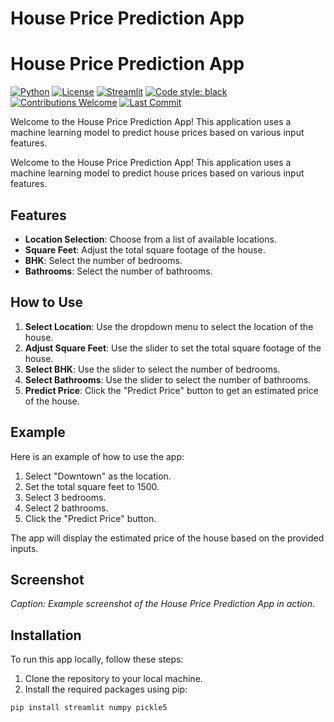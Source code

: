 # House Price Prediction App
# House Price Prediction App

[![Python](https://img.shields.io/badge/Python-3.10%2B-blue)](https://www.python.org/)
[![License](https://img.shields.io/badge/License-MIT-yellow.svg)](LICENSE)
[![Streamlit](https://img.shields.io/badge/Streamlit-1.0%2B-red)](https://streamlit.io/)
[![Code style: black](https://img.shields.io/badge/code%20style-black-000000.svg)](https://github.com/psf/black)
[![Contributions Welcome](https://img.shields.io/badge/Contributions-Welcome-green.svg)](https://github.com/yourusername/yourrepository/issues)
[![Last Commit](https://img.shields.io/github/last-commit/yourusername/yourrepository)](https://github.com/yourusername/yourrepository/commits/master)

Welcome to the House Price Prediction App! This application uses a machine learning model to predict house prices based on various input features.

Welcome to the House Price Prediction App! This application uses a machine learning model to predict house prices based on various input features.

## Features

- **Location Selection**: Choose from a list of available locations.
- **Square Feet**: Adjust the total square footage of the house.
- **BHK**: Select the number of bedrooms.
- **Bathrooms**: Select the number of bathrooms.

## How to Use

1. **Select Location**: Use the dropdown menu to select the location of the house.
2. **Adjust Square Feet**: Use the slider to set the total square footage of the house.
3. **Select BHK**: Use the slider to select the number of bedrooms.
4. **Select Bathrooms**: Use the slider to select the number of bathrooms.
5. **Predict Price**: Click the "Predict Price" button to get an estimated price of the house.

## Example

Here is an example of how to use the app:

1. Select "Downtown" as the location.
2. Set the total square feet to 1500.
3. Select 3 bedrooms.
4. Select 2 bathrooms.
5. Click the "Predict Price" button.

The app will display the estimated price of the house based on the provided inputs.

## Screenshot


*Caption: Example screenshot of the House Price Prediction App in action.*

## Installation

To run this app locally, follow these steps:

1. Clone the repository to your local machine.
2. Install the required packages using pip:

```bash
pip install streamlit numpy pickle5
